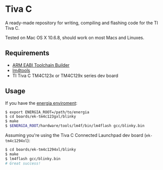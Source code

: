 # Tiva C

A ready-made repository for writing, compiling and flashing code for the TI Tiva C.

Tested on Mac OS X 10.6.8, should work on most Macs and Linuxes.

## Requirements

 - [ARM EABI Toolchain Builder](https://github.com/jsnyder/arm-eabi-toolchain)
 - [lm4tools](https://github.com/utzig/lm4tools)
 - TI Tiva C TM4C123x or TM4C129x series dev board


## Usage

If you have the [energia enviroment](http://energia.nu/download/):

```bash
$ export ENERGIA_ROOT=/path/to/energia
$ cd boards/ek-tm4c123gxl/blinky
$ make
$ $ENERGIA_ROOT/hardware/tools/lm4f/bin/lm4flash gcc/blinky.bin
```

Assuming you're using the Tiva C Connected Launchpad dev board (`ek-tm4c1294xl`):

```bash
$ cd boards/ek-tm4c1294xl/blinky
$ make
$ lm4flash gcc/blinky.bin
# Great success!
```

